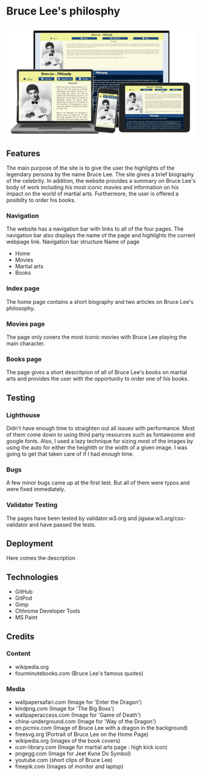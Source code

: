 # Bruce Lee's philosphy
![Bruce Lee's portrait](./assets/img/documentation/cover.webp)
## Features
The main purpose of the site is to give the user the highlights of the legendary persona by the name Bruce Lee. The site gives a brief biography of the celebrity. In addition, the website provides a summary on Bruce Lee's body of work including his most iconic movies and information on his impact on the world of martial arts.
Furthermore, the user is offered a posibilty to order his books.
### Navigation
The website has a navigation bar with links to all of the four pages. The navigation bar also displays the name of the page and highlights the current webpage link.
Navigation bar structure
Name of page
- Home
- Movies
- Martial arts
- Books

### Index page
The home page contains a short biography and two articles on Bruce Lee's philosophy.
### Movies page
The page only covers the most iconic movies with Bruce Lee playing the main character.
### Books page
The page gives a short descritpion of all of Bruce Lee's books on martial arts and provides the user with the opportunity to order one of his books.
## Testing
### Lighthouse
Didn't have enough time to straighten out all issues with performance. Most of them come down to using third party resources such as fontawsome and google fonts. 
Also, I used a lazy technique for sizing most of the images by using the auto for either the heightth or the width of a given image. I was going to get that taken
care of if I had enough time. 
### Bugs
A few minor bugs came up at the first test. But all of them were typos and were fixed immediately.
### Validator Testing
The pages have been tested by validator.w3.org and jigsaw.w3.org/css-validator and have passed the tests.
## Deployment
Here comes the description

## Technologies
- GitHub
- GitPod
- Gimp
- Chhrome Developer Tools
- MS Paint
## Credits
### Content
- wikipedia.org
- fourminutebooks.com (Bruce Lee's famous quotes)
### Media
- wallpapersafari.com (Image for 'Enter the Dragon')
- kindpng.com (Image for 'The Big Boss')
- wallpaperaccess.com (Image for 'Game of Death') 
- china-underground.com (Image for 'Way of the Dragon')
- en.picmix.com (Image of Bruce Lee with a dragon in the background)
- freesvg.org (Portrait of Bruce Lee on the Home Page)
- wikipedia.org (Images of the book covers)
- icon-library.com (Image for martial arts page : high kick icon)
- pngegg.com (Image for Jeet Kune Do Symbol)
- youtube.com (short clips of Bruce Lee)
- freepik.com (Images of monitor and laptop)